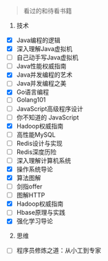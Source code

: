 > 看过的和待看书籍

1. 技术

- [x] Java编程的逻辑
- [x] 深入理解Java虚拟机
- [ ] 自己动手写Java虚拟机
- [ ] Java性能权威指南
- [x] Java并发编程的艺术
- [ ] Java并发编程之美
- [x] Go语言编程
- [ ] Golang101
- [ ] JavaScript高级程序设计
- [ ] 你不知道的 JavaScript
- [x] Hadoop权威指南
- [ ] 高性能MySQL
- [ ] Redis设计与实现
- [ ] Redis深度历险
- [ ] 深入理解计算机系统
- [x] 操作系统导论
- [x] 算法图解
- [ ] 剑指offer
- [ ] 图解HTTP
- [x] Hadoop权威指南
- [ ] Hbase原理与实践
- [x] 强化学习导论

2. 思维

- [ ] 程序员修炼之道：从小工到专家